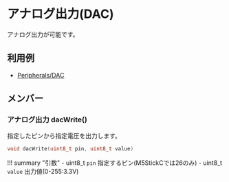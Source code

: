 # アナログ出力(DAC)

アナログ出力が可能です。

## 利用例

- [Peripherals/DAC](../../Peripherals/DAC/)

## メンバー

### アナログ出力 dacWrite()
指定したピンから指定電圧を出力します。

```c
void dacWrite(uint8_t pin, uint8_t value)
```

!!! summary "引数"
	- uint8_t `pin` 指定するピン(M5StickCでは26のみ)
	- uint8_t `value` 出力値(0-255:3.3V)

